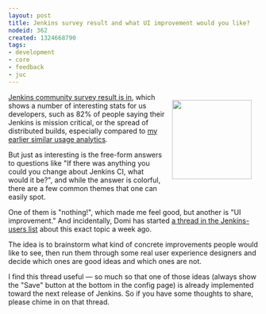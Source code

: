 ```yaml
---
layout: post
title: Jenkins survey result and what UI improvement would you like?
nodeid: 362
created: 1324668790
tags:
- development
- core
- feedback
- juc
---
```

<div style="float:right;margin:1em"><a href="http://en.wiktionary.org/wiki/too_many_cooks_spoil_the_broth">
<img width=160 height=160 src="http://livinghealthy.typepad.com/photos/uncategorized/2007/07/11/toomanycooksblog.jpg">
</a></div>
<a href="http://blog.cloudbees.com/2011/12/jenkins-community-survey-results-82.html">Jenkins community survey result is in</a>, which shows a number of interesting stats for us developers, such as 82% of people saying their Jenkins is mission critical, or the spread of distributed builds, especially compared to <a href="http://weblogs.java.net/blog/kohsuke/archive/2009/01/hudson_usage_an.html">my earlier similar usage analytics</a>.

But just as interesting is the free-form answers to questions like "If there was anything you could you change about Jenkins CI, what would it be?", and while the answer is colorful, there are a few common themes that one can easily spot.

One of them is "nothing!", which made me feel good, but another is "UI improvement." And incidentally, Domi has started <a href="http://jenkins.361315.n4.nabble.com/Jenkins-UI-enhancements-td4196887.html">a thread in the Jenkins-users list</a> about this exact topic a week ago.

The idea is to brainstorm what kind of concrete improvements people would like to see, then run them through some real user experience designers and decide which ones are good ideas and which ones are not.

I find this thread useful &mdash; so much so that one of those ideas (always show the "Save" button at the bottom in the config page) is already implemented toward the next release of Jenkins. So if you have some thoughts to share, please chime in on that thread.
